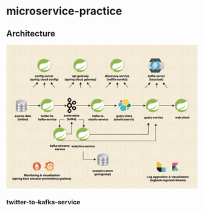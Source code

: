 # microservice-practice

## Architecture
![big_picture.jpg](pic%2Fbig_picture.jpg)

### twitter-to-kafka-service
